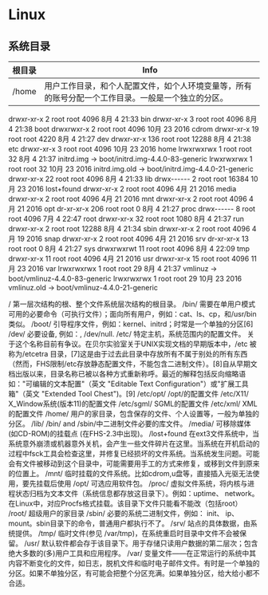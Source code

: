 # Linux

## 系统目录

| 根目录 | Info |
|---|---|
| /home | 用户工作目录，和个人配置文件，如个人环境变量等，所有的账号分配一个工作目录。一般是一个独立的分区。|

drwxr-xr-x   2 root root  4096 8月   4 21:33 bin
drwxr-xr-x   3 root root  4096 8月   4 21:38 boot
drwxrwxr-x   2 root root  4096 10月 23  2016 cdrom
drwxr-xr-x  19 root root  4220 8月   4 21:27 dev
drwxr-xr-x 136 root root 12288 8月   4 21:38 etc
drwxr-xr-x   3 root root  4096 10月 23  2016 home
lrwxrwxrwx   1 root root    32 8月   4 21:37 initrd.img -> boot/initrd.img-4.4.0-83-generic
lrwxrwxrwx   1 root root    32 10月 23  2016 initrd.img.old -> boot/initrd.img-4.4.0-21-generic
drwxr-xr-x  22 root root  4096 8月   4 21:33 lib
drwx------   2 root root 16384 10月 23  2016 lost+found
drwxr-xr-x   2 root root  4096 4月  21  2016 media
drwxr-xr-x   2 root root  4096 4月  21  2016 mnt
drwxr-xr-x   2 root root  4096 4月  21  2016 opt
dr-xr-xr-x 206 root root     0 8月   4 21:27 proc
drwx------   8 root root  4096 7月   4 22:47 root
drwxr-xr-x  32 root root  1080 8月   4 21:37 run
drwxr-xr-x   2 root root 12288 8月   4 21:34 sbin
drwxr-xr-x   2 root root  4096 4月  19  2016 snap
drwxr-xr-x   2 root root  4096 4月  21  2016 srv
dr-xr-xr-x  13 root root     0 8月   4 21:27 sys
drwxrwxrwt  11 root root  4096 8月   4 22:09 tmp
drwxr-xr-x  11 root root  4096 4月  21  2016 usr
drwxr-xr-x  15 root root  4096 11月 23  2016 var
lrwxrwxrwx   1 root root    29 8月   4 21:37 vmlinuz -> boot/vmlinuz-4.4.0-83-generic
lrwxrwxrwx   1 root root    29 10月 23  2016 vmlinuz.old -> boot/vmlinuz-4.4.0-21-generic


/
第一层次结构的根、整个文件系统层次结构的根目录。
/bin/
需要在单用户模式可用的必要命令（可执行文件）；面向所有用户，例如：cat、ls、cp，和/usr/bin类似。
/boot/
引导程序文件，例如：kernel、initrd；时常是一个单独的分区[6]
/dev/
必要设备, 例如：, /dev/null.
/etc/
特定主机，系统范围内的配置文件。
关于这个名称目前有争议。在贝尔实验室关于UNIX实现文档的早期版本中，/etc 被称为/etcetra 目录，[7]这是由于过去此目录中存放所有不属于别处的所有东西（然而，FHS限制/etc存放静态配置文件，不能包含二进制文件）。[8]自从早期文档出版以来，目录名称已被以各种方式重新称呼。最近的解释包括反向缩略语如："可编辑的文本配置"（英文 "Editable Text Configuration"）或"扩展工具箱"（英文 "Extended Tool Chest")。[9]
/etc/opt/
/opt/的配置文件
/etc/X11/
X_Window系统(版本11)的配置文件
/etc/sgml/
SGML的配置文件
/etc/xml/
XML的配置文件
/home/
用户的家目录，包含保存的文件、个人设置等，一般为单独的分区。
/lib/
/bin/ and /sbin/中二进制文件必要的库文件。
/media/
可移除媒体(如CD-ROM)的挂载点 (在FHS-2.3中出现)。
/lost+found
在ext3文件系统中，当系统意外崩溃或机器意外关机，会产生一些文件碎片在这里。当系统在开机启动的过程中fsck工具会检查这里，并修复已经损坏的文件系统。当系统发生问题。可能会有文件被移动到这个目录中，可能需要用手工的方式来修复，或移到文件到原来的位置上。
/mnt/
临时挂载的文件系统。比如cdrom,u盘等，直接插入光驱无法使用，要先挂载后使用
/opt/
可选应用软件包。
/proc/
虚拟文件系统，将内核与进程状态归档为文本文件（系统信息都存放这目录下）。例如：uptime、 network。在Linux中，对应Procfs格式挂载。该目录下文件只能看不能改（包括root）
/root/
超级用户的家目录
/sbin/
必要的系统二进制文件，例如： init、 ip、 mount。sbin目录下的命令，普通用户都执行不了。
/srv/
站点的具体数据，由系统提供。
/tmp/
临时文件(参见 /var/tmp)，在系统重启时目录中文件不会被保留。
/usr/
默认软件都会存于该目录下。用于存储只读用户数据的第二层次；包含绝大多数的(多)用户工具和应用程序。
/var/
变量文件——在正常运行的系统中其内容不断变化的文件，如日志，脱机文件和临时电子邮件文件。有时是一个单独的分区。如果不单独分区，有可能会把整个分区充满。如果单独分区，给大给小都不合适。
